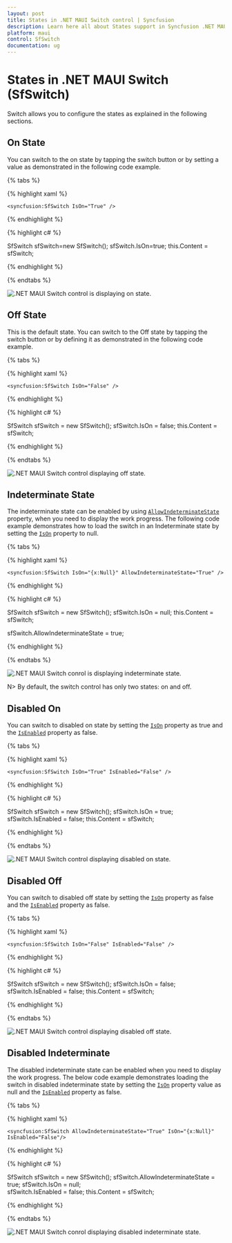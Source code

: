 ```yaml
---
layout: post
title: States in .NET MAUI Switch control | Syncfusion
description: Learn here all about States support in Syncfusion .NET MAUI Switch (SfSwitch) control, its elements, and more.
platform: maui
control: SfSwitch
documentation: ug
---
```


# States in .NET MAUI Switch (SfSwitch)

Switch allows you to configure the states as explained in the following sections.

## On State

You can switch to the on state by tapping the switch button or by setting a value as demonstrated in the following code example.

{% tabs %}

{% highlight xaml %}

    <syncfusion:SfSwitch IsOn="True" />

{% endhighlight %}

{% highlight c# %}

SfSwitch sfSwitch=new SfSwitch();
sfSwitch.IsOn=true;
this.Content = sfSwitch;

{% endhighlight %}

{% endtabs %}

![.NET MAUI Switch control is displaying on state.](images/States/net-maui-switch-state-on.png)

## Off State

This is the default state. You can switch to the Off state by tapping the switch button or by defining it as demonstrated in the following code example.

{% tabs %}

{% highlight xaml %}

    <syncfusion:SfSwitch IsOn="False" />

{% endhighlight %}

{% highlight c# %}

SfSwitch sfSwitch = new SfSwitch();
sfSwitch.IsOn = false;
this.Content = sfSwitch;

{% endhighlight %}

{% endtabs %}

![.NET MAUI Switch control displaying off state.](images/States/net-maui-switch-state-off.png)

## Indeterminate State

The indeterminate state can be enabled by using [`AllowIndeterminateState`](https://help.syncfusion.com/cr/maui/Syncfusion.Maui.Buttons.SfSwitch.html#Syncfusion_Maui_Buttons_SfSwitch_AllowIndeterminateState) property, when you need to display the work progress. The following code example demonstrates how to load the switch in an Indeterminate state by setting the [`IsOn`](https://help.syncfusion.com/cr/maui/Syncfusion.Maui.Buttons.SfSwitch.html#Syncfusion_Maui_Buttons_SfSwitch_IsOn) property to null.

{% tabs %}

{% highlight xaml %}

    <syncfusion:SfSwitch IsOn="{x:Null}" AllowIndeterminateState="True" />    

{% endhighlight %}

{% highlight c# %}

SfSwitch sfSwitch = new SfSwitch();
sfSwitch.IsOn = null;
this.Content = sfSwitch;

sfSwitch.AllowIndeterminateState = true;

{% endhighlight %}

{% endtabs %}

![.NET MAUI Switch conrol is displaying indeterminate state.](images/States/net-maui-switch-indeterminate.png)

N> By default, the switch control has only two states: on and off.

## Disabled On

You can switch to disabled on state by setting the [`IsOn`](https://help.syncfusion.com/cr/maui/Syncfusion.Maui.Buttons.SfSwitch.html#Syncfusion_Maui_Buttons_SfSwitch_IsOn) property as true and the [`IsEnabled`](https://help.syncfusion.com/cr/maui/Syncfusion.Maui.Buttons.SfSwitch.html#Syncfusion_Maui_Buttons_SfSwitch_IsEnabled) property as false.

{% tabs %}

{% highlight xaml %}

    <syncfusion:SfSwitch IsOn="True" IsEnabled="False" />

{% endhighlight %}

{% highlight c# %}

SfSwitch sfSwitch = new SfSwitch();
sfSwitch.IsOn = true;
sfSwitch.IsEnabled = false;
this.Content = sfSwitch;

{% endhighlight %}

{% endtabs %}

![.NET MAUI Switch control displaying disabled on state.](images/States/net-maui-switch-disabled-on.png)

## Disabled Off

You can switch to disabled off state by setting the [`IsOn`](https://help.syncfusion.com/cr/maui/Syncfusion.Maui.Buttons.SfSwitch.html#Syncfusion_Maui_Buttons_SfSwitch_IsOn) property as false and the [`IsEnabled`](https://help.syncfusion.com/cr/maui/Syncfusion.Maui.Buttons.SfSwitch.html#Syncfusion_Maui_Buttons_SfSwitch_IsEnabled) property as false.

{% tabs %}

{% highlight xaml %}

    <syncfusion:SfSwitch IsOn="False" IsEnabled="False" />

{% endhighlight %}

{% highlight c# %}

SfSwitch sfSwitch = new SfSwitch();
sfSwitch.IsOn = false;
sfSwitch.IsEnabled = false;
this.Content = sfSwitch;

{% endhighlight %}

{% endtabs %}

![.NET MAUI Switch control displaying disabled off state.](images/States/net-maui-switch-disabled-off.png)

## Disabled Indeterminate

The disabled indeterminate state can be enabled when you need to display the work progress. The below code example demonstrates loading the switch in disabled indeterminate state by setting the [`IsOn`](https://help.syncfusion.com/cr/maui/Syncfusion.Maui.Buttons.SfSwitch.html#Syncfusion_Maui_Buttons_SfSwitch_IsOn) property value as null and the [`IsEnabled`](https://help.syncfusion.com/cr/maui/Syncfusion.Maui.Buttons.SfSwitch.html#Syncfusion_Maui_Buttons_SfSwitch_IsEnabled) property as false.

{% tabs %}

{% highlight xaml %}

    <syncfusion:SfSwitch AllowIndeterminateState="True" IsOn="{x:Null}" IsEnabled="False"/>      

{% endhighlight %}

{% highlight c# %}

SfSwitch sfSwitch = new SfSwitch();
sfSwitch.AllowIndeterminateState = true;
sfSwitch.IsOn = null;          
sfSwitch.IsEnabled = false;
this.Content = sfSwitch;

{% endhighlight %}

{% endtabs %}

![.NET MAUI Switch conrol displaying disabled indeterminate state.](images/States/net-maui-switch-disabled-indeterminate.png)
